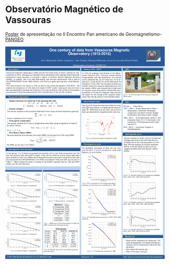 # Observatório Magnético de Vassouras




[Poster](https://github.com/arturbenevides/Geomagnetismo/blob/master/Observat%C3%B3rio%20Magn%C3%A9tico%20de%20Vassouras/Codes%20para%20II%20Pangeo/Poster_VSS/poster_VSS_4.pdf) de apresentação no II Encontro Pan americano de Geomagnetismo-[PANGEO](http://www.2pangeo.on.br/program_abstracts.html)



<img src='https://raw.githubusercontent.com/arturbenevides/Geomagnetismo/master/Observat%C3%B3rio%20Magn%C3%A9tico%20de%20Vassouras/canvas.png' width = 900>
